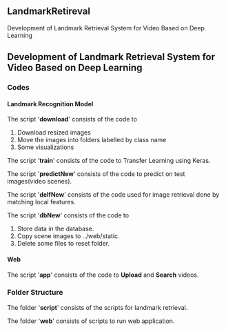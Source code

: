 ## LandmarkRetireval
Development of Landmark Retrieval System for Video Based on Deep Learning

## Development of Landmark Retrieval System for Video Based on Deep Learning

### Codes
#### Landmark Recognition Model
The script '**download**' consists of the code to
1. Download resized images
2. Move the images into folders labelled by class name
3. Some visualizations

The script '**train**' consists of the code to Transfer Learning using Keras.

The script '**predictNew**' consists of the code to predict on test images(video scenes).

The script '**delfNew**' consists of the code used for image retrieval done by matching local features.

The script '**dbNew**' consists of the code to
1. Store data in the database.
2. Copy scene images to ../web/static.
3. Delete some files to reset folder.

#### Web
The script '**app**' consists of the code to **Upload** and **Search** videos.

### Folder Structure
The folder '**script**' consists of the scripts for landmark retrieval.

The folder '**web**' consists of scripts to run web application.


<!--기존의 비디오 검색 서비스는 비디오의 제목, 설명, 해시태그 등 텍스트 기반 검색을 사용한다. 
비디오의 길이가 길수록 텍스트만으로는 전체 내용을 표현하기 어려워 정확한 검색에 한계가 있다. 
본 프로젝트에서는 비디오 내용을 고려한 검색이 가능하도록 딥러닝 기반의 비디오 내 공간정보 검색 시스템을 제안한다. 
비디오의 장면 전환 구간마다 어떤 공간인지를 판단함으로써 공간 키워드를 통한 검색이 가능하다. 
비디오에서 모든 장면 이미지를 추출한 뒤, 훈련된 랜드마크 인식 모델로 장면 이미지에 대하여 클래스를 예측한다. 
예측된 클래스의 이미지 셋과 장면 이미지를 비교함으로써 결과가 올바른지 검증한다. 
실험을 위해 학습 데이터 7,222장과 실험 데이터 1,769장의 랜드마크 이미지 데이터 셋을 구축하였다. 
실험 결과에 따르면 86.67%의 정확도로 이미지에서 랜드마크를 인식할 수 있었다. 
또한 DeLF 모듈을 사용하여 인식 결과를 검증하여 정확도를 개선한다. -->
